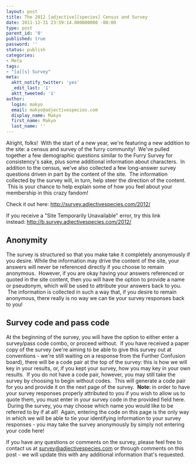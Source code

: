 ```yaml
---
layout: post
title: The 2012 [adjective][species] Census and Survey
date: 2011-12-31 23:59:14.000000000 -08:00
type: post
parent_id: '0'
published: true
password: ''
status: publish
categories:
- Meta
tags:
- "[a][s] Survey"
meta:
  aktt_notify_twitter: 'yes'
  _edit_last: '1'
  aktt_tweeted: '1'
author:
  login: makyo
  email: makyo@adjectivespecies.com
  display_name: Makyo
  first_name: Makyo
  last_name: ''
---
```

<p>Alright, folks!  With the start of a new year, we're featuring a new addition to the site: a census and survey of the furry community!  We've pulled together a few demographic questions similar to the Furry Survey for consistency's sake, plus some additional information about characters.  In addition to the census, we've also collected a few long-answer survey questions driven in part by the content of the site.  The information collected by the survey will, in turn, help steer the direction of the content.  This is your chance to help explain some of how you feel about your membership in this crazy fandom!</p>
<p>Check it out here: <a href="http://survey.adjectivespecies.com/2012/">http://survey.adjectivespecies.com/2012/</a></p>
<p>If you receive a "Site Temporarily Unavailable" error, try this link instead: <a href="http://b.survey.adjectivespecies.com/2012/">http://b.survey.adjectivespecies.com/2012/</a></p>
<!--more-->
<h2>Anonymity</h2>
<p>The survey is structured so that you make take it completely anonymously if you desire. While the information may drive the content of the site, your answers will never be referenced directly if you choose to remain anonymous.  However, if you are okay having your answers referenced or quoted in the site content, then you will have the option to provide a name or pseudonym, which will be used to attribute your answers back to you.  The information is collected in such a way that, if you desire to remain anonymous, there really is no way we can tie your survey responses back to you!</p>
<h2>Survey code and pass code</h2>
<p>At the beginning of the survey, you will have the option to either enter a survey/pass code combo, or proceed without.  If you have received a paper copy of the survey (we're aiming to be able to give this survey out at conventions - we're still waiting on a response from the Further Confusion board), there will be a code pair at the top of the survey: this is how we will key in your results, or, if you kept your survey, how you may key in your own results.  If you do not have a code pair, however, you may still take the survey by choosing to begin without codes.  This will generate a code pair for you and provide it on the next page of the survey.  <strong>Note: </strong>in order to have your survey responses properly attributed to you if you wish to allow us to quote them, you must enter in your survey code in the provided field here.  During the survey, you may choose which name you would like to be referred to by if at all!  Again, entering the code on this page is the only way in which we will be able to tie your identifying information to your survey responses - you may take the survey anonymously by simply not entering your code here!</p>
<p>If you have any questions or comments on the survey, please feel free to contact us at <a href="mailto:survey@adjectivespecies.com">survey@adjectivespecies.com</a> or through comments on this post - we will update this with any additional information that's requested.</p>



